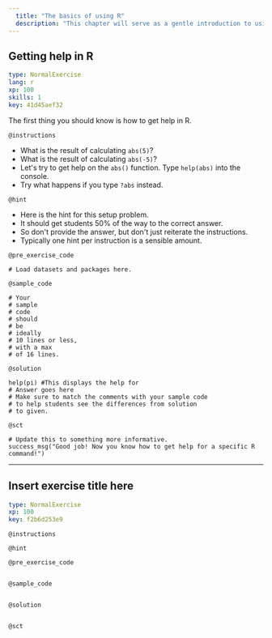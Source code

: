 ```yaml
---
  title: "The basics of using R"
  description: "This chapter will serve as a gentle introduction to using R."
---
```


## Getting help in R

```yaml
type: NormalExercise 
lang: r
xp: 100 
skills: 1
key: 41d45aef32   
```


The first thing you should know is how to get help in R.


`@instructions`
- What is the result of calculating `abs(5)`?
- What is the result of calculating `abs(-5)`?
- Let's try to get help on the `abs()` function. Type `help(abs)` into the console.
- Try what happens if you type `?abs` instead.

`@hint`
- Here is the hint for this setup problem. 
- It should get students 50% of the way to the correct answer.
- So don't provide the answer, but don't just reiterate the instructions.
- Typically one hint per instruction is a sensible amount.

`@pre_exercise_code`

```{r}
# Load datasets and packages here.
```

`@sample_code`

```{r}
# Your
# sample
# code
# should
# be
# ideally
# 10 lines or less,
# with a max
# of 16 lines.
```

`@solution`

```{r}
help(pi) #This displays the help for
# Answer goes here
# Make sure to match the comments with your sample code
# to help students see the differences from solution
# to given.
```

`@sct`

```{r}
# Update this to something more informative.
success_msg("Good job! Now you know how to get help for a specific R command!")
```

---

## Insert exercise title here

```yaml
type: NormalExercise 
xp: 100 
key: f2b6d253e9   
```





`@instructions`


`@hint`


`@pre_exercise_code`

```{r}

```


`@sample_code`

```{r}

```


`@solution`

```{r}

```


`@sct`

```{r}

```

